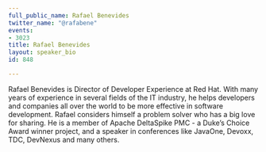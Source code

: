 ```yaml
---
full_public_name: Rafael Benevides
twitter_name: "@rafabene"
events:
- 3023
title: Rafael Benevides
layout: speaker_bio
id: 848

---
```

Rafael Benevides is Director of Developer Experience at Red Hat. With many years of experience in several fields of the IT industry, he helps developers and companies all over the world to be more effective in software development. Rafael considers himself a problem solver who has a big love for sharing. He is a member of Apache DeltaSpike PMC - a Duke’s Choice Award winner project, and a speaker in conferences like JavaOne, Devoxx, TDC, DevNexus and many others.